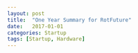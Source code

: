 ```yaml
---
layout: post
title:  "One Year Summary for RotFuture"
date:   2017-01-01
categories: Startup
tags: [Startup, Hardware]
---
```


